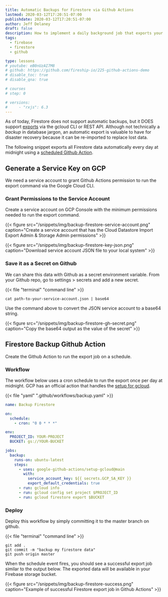 ```yaml
---
title: Automatic Backups for Firestore via Github Actions
lastmod: 2020-03-12T17:20:51-07:00
publishdate: 2020-03-12T17:20:51-07:00
author: Jeff Delaney
draft: false
description: How to implement a daily background job that exports your Firestore data to a storage bucket.
tags:
  - firebase
  - firestore
  - github

type: lessons
# youtube: eB0nUzAI7M8
# github: https://github.com/fireship-io/225-github-actions-demo
# disable_toc: true
# disable_qna: true

# courses
# step: 0

# versions:
#     - "rxjs": 6.3
---
```


As of today, Firestore does not support automatic backups, but it DOES support [exports](https://firebase.google.com/docs/firestore/manage-data/export-import) via the gcloud CLI or REST API. Although not technically a _backup_ in database jargon, an automatic export is valuable to have for disaster recovery because it can be re-imported to replace lost data.

The following snippet exports all Firestore data automatically every day at midnight using a [scheduled Github Action](https://help.github.com/en/actions/reference/events-that-trigger-workflows#scheduled-events-schedule).

## Generate a Service Key on GCP

We need a service account to grant Github Actions permission to run the export command via the Google Cloud CLI.

### Grant Permissions to the Service Account

Create a service account on GCP Console with the minimum permissions needed to run the export command.

{{< figure src="/snippets/img/backup-firestore-service-account.png" caption="Create a service account that has the Cloud Datastore Import Export Admin & Storage Admin permissions" >}}

{{< figure src="/snippets/img/backup-firestore-key-json.png" caption="Download service account JSON file to your local system" >}}

### Save it as a Secret on Github

We can share this data with Github as a secret environment variable. From your Github repo, go to settings > secrets and add a new secret.

{{< file "terminal" "command line" >}}

```text
cat path-to-your-service-account.json | base64
```

Use the command above to convert the JSON service account to a base64 string.

{{< figure src="/snippets/img/backup-firestore-gh-secret.png" caption="Copy the base64 output as the value of the secret" >}}

## Firestore Backup Github Action

Create the Github Action to run the export job on a schedule.

### Workflow

The workflow below uses a cron schedule to run the export once per day at midnight. GCP has an official action that handles the [setup for gcloud](https://github.com/GoogleCloudPlatform/github-actions/blob/master/setup-gcloud/README.md).

{{< file "yaml" ".github/workflows/backup.yaml" >}}

```yaml
name: Backup Firestore

on:
  schedule:
    - cron: "0 0 * * *"

env:
  PROJECT_ID: YOUR-PROJECT
  BUCKET: gs://YOUR-BUCKET

jobs:
  backup:
    runs-on: ubuntu-latest
    steps:
      - uses: google-github-actions/setup-gcloud@main
        with:
          service_account_key: ${{ secrets.GCP_SA_KEY }}
          export_default_credentials: true
      - run: gcloud info
      - run: gcloud config set project $PROJECT_ID
      - run: gcloud firestore export $BUCKET
```

### Deploy

Deploy this workflow by simply committing it to the master branch on github.

{{< file "terminal" "command line" >}}

```text
git add .
git commit -m "backup my firestore data"
git push origin master
```

When the schedule event fires, you should see a successful export job similar to the output below. The exported data will be available in your Firebase storage bucket.

{{< figure src="/snippets/img/backup-firestore-success.png" caption="Example of successful Firestore export job in Github Actions" >}}
